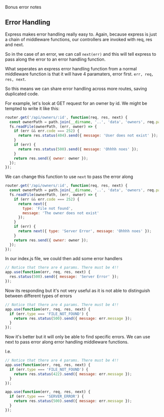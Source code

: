 Bonus error notes

## Error Handling

Express makes error handling really easy to. Again, because express is just a chain of middleware functions, our controllers are invoked with req, res and next.

So in the case of an error, we can call `next(err)` and this will tell express to pass along the error to an error handling function.

What seperates an express error handling function from a normal middleware function is that it will have 4 paramaters, error first. `err, req, res, next`.

So this means we can share error handling across more routes, saving duplicated code.

For example, let's look at GET request for an owner by id. We might be tempted to write it like this:

```js
router.get('/api/owners/:id', function(req, res, next) {
  const ownerPath = path.join(__dirname, '..', 'data', 'owners', req.params.id);
  fs.readFile(ownerPath, (err, owner) => {
    if (err && err.code === 252) {
      return res.status(404).send({ message: 'User does not exist' });
    }
    if (err) {
      return res.status(500).send({ message: 'Ohhhh noes' });
    }
    return res.send({ owner: owner });
  });
});
```

We can change this function to use `next` to pass the error along

```js
router.get('/api/owners/:id', function(req, res, next) {
  const ownerPath = path.join(__dirname, '..', 'data', 'owners', req.params.id);
  fs.readFile(ownerPath, (err, owner) => {
    if (err && err.code === 252) {
      return next({
        type: 'File not found',
        message: 'The owner does not exist'
      });
    }
    if (err) {
      return next({ type: 'Server Error', message: 'Ohhhh noes' });
    }
    return res.send({ owner: owner });
  });
});
```

In our index.js file, we could then add some error handlers

```js
// Notice that there are 4 params. There must be 4!!
app.use(function(err, req, res, next) {
  res.status(500).send({ message: 'Server Error' });
});
```

Now its responding but it's not very useful as it is not able to distinguish between different types of errors

```js
// Notice that there are 4 params. There must be 4!!
app.use(function(err, req, res, next) {
  if (err.type === 'FILE_NOT_FOUND') {
    return res.status(500).send({ message: err.message });
  }
});
```

Now it's better but it will only be able to find specific errors. We can use next to pass error along error handling middleware functions.

I.e.

```js
// Notice that there are 4 params. There must be 4!!
app.use(function(err, req, res, next) {
  if (err.type === 'FILE_NOT_FOUND') {
    return res.status(422).send({ message: err.message });
  }
});

app.use(function(err, req, res, next) {
  if (err.type === 'SERVER_ERROR') {
    return res.status(500).send({ message: err.message });
  }
});
```